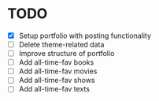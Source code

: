 # TODO
- [x] Setup portfolio with posting functionality
- [ ] Delete theme-related data
- [ ] Improve structure of portfolio
- [ ] Add all-time-fav books
- [ ] Add all-time-fav movies
- [ ] Add all-time-fav shows
- [ ] Add all-time-fav texts